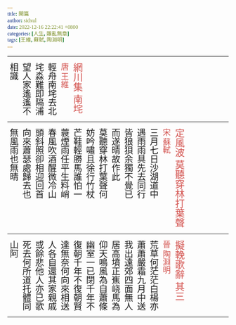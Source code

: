 ```yaml
---
title: 開篇
author: sidxul
date: 2022-12-16 22:22:41 +0800
categories: [人生, 雜亂無章]
tags: [王維, 蘇軾, 陶淵明]
---
```


<style>
    *{
        font-family: Georgia;
    }
    #content{
        -webkit-writing-mode: vertical-rl;
        writing-mode: vertical-rl;
        font-size: 22px;
    }
    .PoetryName{
        color: #d3524e;
    }
    .PoetryPerson{
        color: #d3524e;
        font-size: 18px;
    }
    .PoetryContent{
        font-size: 20px;
    }
    .PoetryContent:hover{
        cursor: pointer;
        color: #d3524e;
    }
</style>
<hr>
<div id="content">
    <div class="PoetryName">網川集 南垞</div>
    <div class="PoetryPerson">唐 王維</div>
    <div class="PoetryContent">輕舟南垞去北</div>
    <div class="PoetryContent">垞淼難即隔浦</div>
    <div class="PoetryContent">望人家遙遙不</div>
    <div class="PoetryContent">相識</div>
</div>
<hr>
<div id="content">
<div class="PoetryName">定風波 莫聽穿林打葉聲</div>
<div class="PoetryPerson">宋 蘇軾</div>
<div class="PoetryContent">三月七日沙湖道中</div>
<div class="PoetryContent">遇雨雨具先去同行</div>
<div class="PoetryContent">皆狼狽余獨不覺已</div>
<div class="PoetryContent">而遂晴故作此</div>
<div class="PoetryContent">莫聽穿林打葉聲何</div>
<div class="PoetryContent">妨吟嘯且徐行竹杖</div>
<div class="PoetryContent">芒鞋輕勝馬誰怕一</div>
<div class="PoetryContent">蓑煙雨任平生料峭</div>
<div class="PoetryContent">春風吹酒醒微冷山</div>
<div class="PoetryContent">頭斜照卻相迎回首</div>
<div class="PoetryContent">向來蕭瑟處歸去也</div>
<div class="PoetryContent">無風雨也無晴</div>
</div>
<hr>
<div id="content">
<div class="PoetryName">擬輓歌辭 其三</div>
<div class="PoetryPerson">晉 陶淵明</div>
<div class="PoetryContent">荒草何茫茫白楊亦</div>
<div class="PoetryContent">蕭蕭嚴霜九月中送</div>
<div class="PoetryContent">我出遠郊四面無人</div>
<div class="PoetryContent">居高墳正嶣峣馬為</div>
<div class="PoetryContent">仰天鳴風為自蕭條</div>
<div class="PoetryContent">幽室一已閉千年不</div>
<div class="PoetryContent">復朝千年不復朝賢</div>
<div class="PoetryContent">達無奈何向來相送</div>
<div class="PoetryContent">人各自還其家親戚</div>
<div class="PoetryContent">或餘悲他人亦已歌</div>
<div class="PoetryContent">死去何所道托體同</div>
<div class="PoetryContent">山阿</div>
</div>
<hr>
